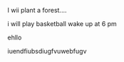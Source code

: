 I wii plant a forest....

i will play basketball
wake up at 6 pm


ehllo 

iuendfiubsdiugfvuwebfugv
